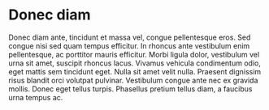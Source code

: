 # Donec diam
Donec diam ante, tincidunt et massa vel, congue pellentesque eros. Sed congue nisi sed quam tempus efficitur. In rhoncus ante vestibulum enim pellentesque, ac porttitor mauris efficitur. Morbi ligula dolor, vestibulum vel urna sit amet, suscipit rhoncus lacus. Vivamus vehicula condimentum odio, eget mattis sem tincidunt eget. Nulla sit amet velit nulla. Praesent dignissim risus blandit orci volutpat pulvinar. Vestibulum congue ante nec ex gravida mollis. Donec eget tellus turpis. Phasellus pretium tellus diam, a faucibus urna tempus ac.
